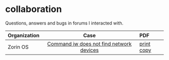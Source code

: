 # collaboration
Questions, answers and bugs in forums I interacted with.

|Organization|Case|PDF|
|---|:--:|:--|
|Zorin OS|[Command iw does not find network devices](https://forum.zorin.com/t/command-iw-does-not-find-network-devices/26622)|[print copy](https://github.com/freric-51/collaboration/blob/main/Zorin%20-%20Hardware%20Support%20-%20Command%20iw%20does%20not%20find%20network%20devices.pdf)|
